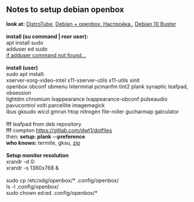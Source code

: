 ## Notes to setup debian openbox
**look at:** [DistroTube](https://www.youtube.com/watch?v=_FZCXVgiORA&t=208s), [Debian + openbox. Настройка.](https://www.youtube.com/watch?v=igmkxjBxwLU), [Debian 10 Buster](https://www.youtube.com/watch?v=Te85Rxbqp9c)<br/>
<br/>
**install (su command | roor user):**<br/>
apt install sudo<br/>
adduser ed sudo<br/>
[if adduser command not found...](https://devconnected.com/how-to-add-and-delete-users-on-debian-10-buster/#adduser_command_not_found_on_Debian)
<br/><br/>
**install (user)**<br/>
sudo apt install:<br/>
xserver-xorg-video-intel x11-xserver-utils x11-utils xinit<br/>
openbox obconf obmenu lxterminal pcmanfm tint2 plank synaptic leafpad, obsession<br/>
lightdm chromium lxappearance lxappearance-obconf pulseaudio pavucontrol volti parcellite imagemagick<br/>
ibus gksudo  wicd gmrun htop nitrogen file-roller gucharmap galculator<br/>
<br/>
**!!!** leafpad from deb repository<br/>
**!!!** compton https://gitlab.com/dwt1/dotfiles<br/>
then: **setup: plank --preference**<br/>
**who knows:** termite, gksu, [zip](https://packages.debian.org/stretch/p7zip-full)<br/>
<br/>
**Setup monitor resolution**<br/>
xrandr -d 0:<br/>
xrandr -s 1360x768 &<br/>
<br/>
sudo cp /etc/xdg/openbox/* .config/openbox/<br/>
ls -l .config/openbox/<br/>
sudo chown ed:ed .config/openbox/*<br/>

